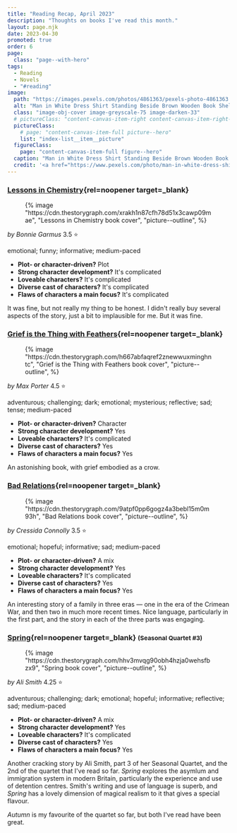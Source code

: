 ```yaml
---
title: "Reading Recap, April 2023"
description: "Thoughts on books I've read this month."
layout: page.njk
date: 2023-04-30
promoted: true
order: 6
page:
  class: "page--with-hero"
tags:
  - Reading
  - Novels
  - "#reading"
image:
  path: "https://images.pexels.com/photos/4861363/pexels-photo-4861363.jpeg"
  alt: "Man in White Dress Shirt Standing Beside Brown Wooden Book Shelf"
  class: "image-obj-cover image-greyscale-75 image-darken-33"
  # pictureClass: "content-canvas-item-right content-canvas-item-right--span-3"
  pictureClass:
    # page: "content-canvas-item-full picture--hero"
    list: "index-list__item__picture"
  figureClass:
    page: "content-canvas-item-full figure--hero"
  caption: "Man in White Dress Shirt Standing Beside Brown Wooden Book Shelf"
  credit: '<a href="https://www.pexels.com/photo/man-in-white-dress-shirt-standing-beside-brown-wooden-book-shelf-4861363/" rel="noopener" target="_blank">Photo</a> by cottonbro studio on Pexels'
---
```


### [Lessons in Chemistry](https://app.thestorygraph.com/books/23e8c51d-c931-4a47-bd90-0b4addf744c6){rel=noopener target=_blank}

<figure class="content-canvas-item-right content-canvas-item-right--span-4 picture--block">
  {% image "https://cdn.thestorygraph.com/xrakh1n87cfh78d51x3cawp09mae", "Lessons in Chemistry book cover", "picture--outline", %}
</figure>

*by Bonnie Garmus*
3.5 ⭐️

emotional; funny; informative; medium-paced

- **Plot- or character-driven?** Plot
- **Strong character development?** It's complicated
- **Loveable characters?** It's complicated
- **Diverse cast of characters?** It's complicated
- **Flaws of characters a main focus?** It's complicated

It was fine, but not really my thing to be honest. I didn't really buy several aspects of the story, just a bit to implausible for me. But it was fine.

### [Grief is the Thing with Feathers](https://app.thestorygraph.com/books/abc7effc-1342-4eb6-915b-c8429edac8c1){rel=noopener target=_blank}

<figure class="content-canvas-item-right content-canvas-item-right--span-4 picture--block">
  {% image "https://cdn.thestorygraph.com/h667abfaqref2znewwuxminghntc", "Grief is the Thing with Feathers book cover", "picture--outline", %}
</figure>

*by Max Porter*
4.5 ⭐️

adventurous; challenging; dark; emotional; mysterious; reflective; sad; tense; medium-paced

- **Plot- or character-driven?** Character
- **Strong character development?** Yes
- **Loveable characters?** It's complicated
- **Diverse cast of characters?** Yes
- **Flaws of characters a main focus?** Yes

An astonishing book, with grief embodied as a crow.

### [Bad Relations](https://app.thestorygraph.com/books/c2ff8f2c-2110-4ae2-aebc-09179c9b63ee){rel=noopener target=_blank}

<figure class="content-canvas-item-right content-canvas-item-right--span-4 picture--block">
  {% image "https://cdn.thestorygraph.com/9atpf0pp6gogz4a3bebl15m0m93h", "Bad Relations book cover", "picture--outline", %}
</figure>

*by Cressida Connolly*
3.5 ⭐️

emotional; hopeful; informative; sad; medium-paced

- **Plot- or character-driven?** A mix
- **Strong character development?** Yes
- **Loveable characters?** It's complicated
- **Diverse cast of characters?** Yes
- **Flaws of characters a main focus?** Yes

An interesting story of a family in three eras — one in the era of the Crimean War, and then two in much more recent times. Nice language, particularly in the first part, and the story in each of the three parts was engaging.

### [Spring](https://app.thestorygraph.com/books/30c0d188-4e13-4b0f-968c-b823cfd6e3b8){rel=noopener target=_blank} <small>(Seasonal Quartet #3)</small>

<figure class="content-canvas-item-right content-canvas-item-right--span-4 picture--block">
  {% image "https://cdn.thestorygraph.com/hhv3mvqg90obh4hzja0wehsfbzx9", "Spring book cover", "picture--outline", %}
</figure>

*by Ali Smith*
4.25 ⭐️

adventurous; challenging; dark; emotional; hopeful; informative; reflective; sad; medium-paced

- **Plot- or character-driven?** A mix
- **Strong character development?** Yes
- **Loveable characters?** It's complicated
- **Diverse cast of characters?** Yes
- **Flaws of characters a main focus?** Yes

Another cracking story by Ali Smith, part 3 of her Seasonal Quartet, and the 2nd of the quartet that I've read so far. *Spring* explores the asymlum and immigration system in modern Britain, particularly the experience and use of detention centres. Smith's writing and use of language is superb, and *Spring* has a lovely dimension of magical realism to it that gives a special flavour.

*Autumn* is my favourite of the quartet so far, but both I've read have been great.
